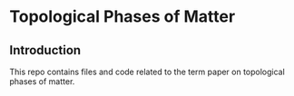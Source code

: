 # Topological Phases of Matter

## Introduction

This repo contains files and code related to the term paper on topological phases of matter.

